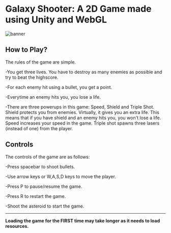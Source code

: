 # Galaxy Shooter: A 2D Game made using Unity and WebGL

![banner](https://raw.githubusercontent.com/lightlessdays/img/main/galaxyshooter2d/Your%20paragraph%20text.png)


## How to Play?

The rules of the game are simple.

-You get three lives. You have to destroy as many enemies as possible and try to beat the highscore.

-For each enemy hit using a bullet, you get a point.

-Everytime an enemy hits you, you lose a life.

-There are three powerups in this game: Speed, Shield and Triple Shot. Shield protects you from enemies. Virtually, it gives you an extra life. This means that if you have shield and an enemy hits you, you won't lose a life. Speed increases your speed in the game. Triple shot spawns three lasers (instead of one) from the player.

## Controls

The controls of the game are as follows:

-Press spacebar to shoot bullets.

-Use arrow keys or W,A,S,D keys to move the player.

-Press P to pause/resume the game.

-Press R to restart the game.

-Shoot the asteroid to start the game.

<hr>
<b>Loading the game for the FIRST time may take longer as it needs to load resources.</b>
